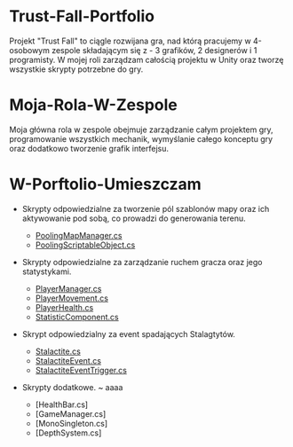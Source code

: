 # Trust-Fall-Portfolio

Projekt "Trust Fall" to ciągle rozwijana gra, nad którą pracujemy w 4-osobowym zespole składającym się z - 3 grafików, 2 designerów i 1 programisty. W mojej roli zarządzam całością projektu w Unity oraz tworzę wszystkie skrypty potrzebne do gry.

# Moja-Rola-W-Zespole

Moja główna rola w zespole obejmuje zarządzanie całym projektem gry, programowanie wszystkich mechanik, wymyślanie całego konceptu gry oraz dodatkowo tworzenie grafik interfejsu.

# W-Porftolio-Umieszczam

- Skrypty odpowiedzialne za tworzenie pól szablonów mapy oraz ich aktywowanie pod sobą, co prowadzi do generowania terenu.
  - [PoolingMapManager.cs](Scripts/ObjectPooling/PoolingMapManager.cs)
  - [PoolingScriptableObject.cs](Scripts/ObjectPooling/PoolingScriptableObject.cs)
 
- Skrypty odpowiedzialne za zarządzanie ruchem gracza oraz jego statystykami.
  - [PlayerManager.cs](Scripts/Player/PlayerManager.cs)
  - [PlayerMovement.cs](Scripts/Player/PlayerMovement.cs)
  - [PlayerHealth.cs](Scripts/Player/PlayerHealth.cs)
  - [StatisticComponent.cs](Scripts/Player/StatisticComponent.cs)

- Skrypt odpowiedzialny za event spadających Stalagtytów.
  - [Stalactite.cs](Scripts/Events/Stalactite/Stalactite.cs)
  - [StalactiteEvent.cs](Scripts/Events/Stalactite/StalactiteEvent.cs)
  - [StalactiteEventTrigger.cs](Scripts/Events/Stalactite/StalactiteEventTrigger.cs)

- Skrypty dodatkowe.
  ~ aaaa
    - [HealthBar.cs]
    - [GameManager.cs]
    - [MonoSingleton.cs]
    - [DepthSystem.cs]
